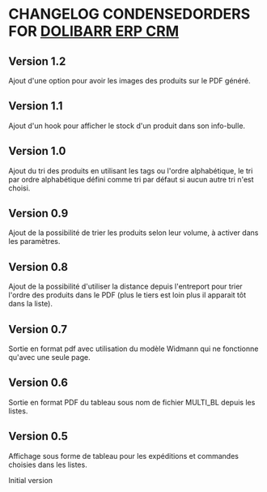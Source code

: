 # CHANGELOG CONDENSEDORDERS FOR [DOLIBARR ERP CRM](https://www.dolibarr.org)

## Version 1.2
Ajout d'une option pour avoir les images des produits sur le PDF généré.

## Version 1.1
Ajout d'un hook pour afficher le stock d'un produit dans son info-bulle.

## Version 1.0
Ajout du tri des produits en utilisant les tags ou l'ordre alphabétique, le tri par ordre alphabétique défini comme tri par défaut si aucun autre tri n'est choisi.

## Version 0.9
Ajout de la possibilité de trier les produits selon leur volume, à activer dans les paramètres.

## Version 0.8
Ajout de la possibilité d'utiliser la distance depuis l'entreport pour trier l'ordre des produits dans le PDF (plus le tiers est loin plus il apparait tôt dans la liste).

## Version 0.7
Sortie en format pdf avec utilisation du modèle Widmann qui ne fonctionne qu'avec une seule page.

## Version 0.6
Sortie en format PDF du tableau sous nom de fichier MULTI_BL depuis les listes.


## Version 0.5
Affichage sous forme de tableau pour les expéditions et commandes choisies dans les listes.

Initial version

